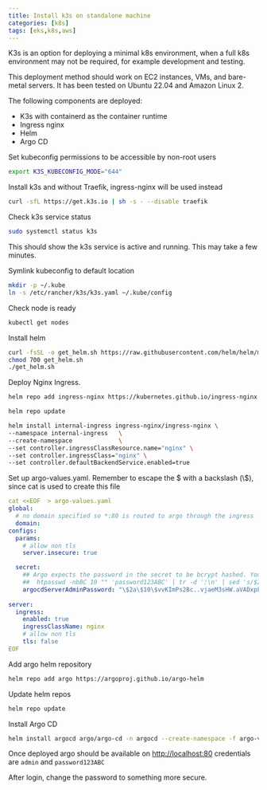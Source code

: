 ```yaml
---
title: Install k3s on standalone machine
categories: [k8s]
tags: [eks,k8s,aws]
---
```

K3s is an option for deploying a minimal k8s environment, when a full k8s environment may not be required, for example development and testing. 

This deployment method should work on EC2 instances, VMs, and bare-metal servers. It has been tested on Ubuntu 22.04 and Amazon Linux 2.

The following components are deployed:
- K3s with containerd as the container runtime
- Ingress nginx
- Helm
- Argo CD


Set kubeconfig permissions to be accessible by non-root users
```bash
export K3S_KUBECONFIG_MODE="644"
```

Install k3s and without Traefik, ingress-nginx will be used instead
```bash
curl -sfL https://get.k3s.io | sh -s - --disable traefik
```

Check k3s service status
```bash
sudo systemctl status k3s
```
This should show the k3s service is active and running. This may take a few minutes.

Symlink kubeconfig to default location
```bash
mkdir -p ~/.kube
ln -s /etc/rancher/k3s/k3s.yaml ~/.kube/config
```

Check node is ready
```bash
kubectl get nodes
```

Install helm 
```bash
curl -fsSL -o get_helm.sh https://raw.githubusercontent.com/helm/helm/main/scripts/get-helm-3
chmod 700 get_helm.sh
./get_helm.sh
```

Deploy Nginx Ingress.
```bash
helm repo add ingress-nginx https://kubernetes.github.io/ingress-nginx

helm repo update

helm install internal-ingress ingress-nginx/ingress-nginx \
--namespace internal-ingress   \
--create-namespace             \
--set controller.ingressClassResource.name="nginx" \
--set controller.ingressClass="nginx" \
--set controller.defaultBackendService.enabled=true
```

Set up argo-values.yaml.
Remember to escape the $ with a backslash (\\$), since cat is used to create this file
```yaml
cat <<EOF  > argo-values.yaml
global:
  # no domain specified so *:80 is routed to argo through the ingress
  domain: 
configs:
  params:
    # allow non tls
    server.insecure: true

  secret:
    ## Argo expects the password in the secret to be bcrypt hashed. You can create this hash with
    ##  htpasswd -nbBC 10 "" 'password123ABC' | tr -d ':\n' | sed 's/$2y/$2a/'
    argocdServerAdminPassword: "\$2a\$10\$vvKImPs2Bc..vjaeM3sHW.aVADxpLmQmO8XFH/8ZbL0pWonBYwwv2"
    
server:
  ingress:
    enabled: true
    ingressClassName: nginx
    # allow non tls
    tls: false 
EOF
```

Add argo helm repository
```bash 
helm repo add argo https://argoproj.github.io/argo-helm
```

Update helm repos
```bash
helm repo update
```

Install Argo CD
```bash
helm install argocd argo/argo-cd -n argocd --create-namespace -f argo-values.yaml
```

Once deployed argo should be available on [http://localhost:80](http://localhost:80)
credentials are `admin` and `password123ABC`

After login, change the password to something more secure.
